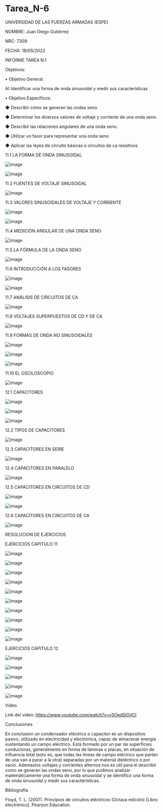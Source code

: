 # Tarea_N-6

UNIVERSIDAD DE LAS FUERZAS ARMADAS (ESPE)

NOMBRE: Juan Diego Gutiérrez

NRC: 7309

FECHA: 18/05/2022

INFORME TAREA N.1

Objetivos:

•	Objetivo General: 

A) Identificar una forma de onda sinusoidal y medir sus características

•	Objetivo Específicos:

◆ Describir cómo se generan las ondas seno.

◆ Determinar los diversos valores de voltaje y corriente de una onda seno.

◆ Describir las relaciones angulares de una onda seno.

◆ Utilizar un fasor para representar una onda seno

◆ Aplicar las leyes de circuito básicas a circuitos de ca resistivos

11.1  LA FORMA DE ONDA SINUSOIDAL

![image](https://user-images.githubusercontent.com/105677161/178857898-767c0501-4653-4525-b689-0f023c317ffc.png)

![image](https://user-images.githubusercontent.com/105677161/178857954-86c47978-e9f2-47fc-b841-011701cfe8a7.png)

11.2  FUENTES DE VOLTAJE SINUSOIDAL

![image](https://user-images.githubusercontent.com/105677161/178857989-f2b73459-eb53-4415-a010-b0a379e03753.png)

11.3  VALORES SINUSOIDALES DE VOLTAJE Y CORRIENTE

![image](https://user-images.githubusercontent.com/105677161/178858030-077568d2-8dd9-4695-9d42-fe8e50f3fceb.png)

![image](https://user-images.githubusercontent.com/105677161/178858052-035902cc-4f9f-4879-8e45-dd6bb4de2c4a.png)

11.4  MEDICIÓN ANGULAR DE UNA ONDA SENO

![image](https://user-images.githubusercontent.com/105677161/178858151-d7cef722-22bd-41c2-bb6b-7cb714b061fd.png)

11.5  LA FÓRMULA DE LA ONDA SENO

![image](https://user-images.githubusercontent.com/105677161/178858195-6860cb17-d1b4-4b45-be67-4c238daa06b5.png)

11.6  INTRODUCCIÓN A LOS FASORES

![image](https://user-images.githubusercontent.com/105677161/178858233-6290eb4f-1e38-48c4-8954-84c861d8fae1.png)

![image](https://user-images.githubusercontent.com/105677161/178858268-ac303bff-a75e-4b77-bb21-f30b56318418.png)

11.7  ANÁLISIS DE CIRCUITOS DE CA

![image](https://user-images.githubusercontent.com/105677161/178858290-29743183-7d23-461f-8f4e-af4b1555b152.png)

11.8  VOLTAJES SUPERPUESTOS DE CD Y DE CA

![image](https://user-images.githubusercontent.com/105677161/178858327-2503ea5a-f8cd-4136-8c9e-0fbe90f42982.png)

11.9  FORMAS DE ONDA NO SINUSOIDALES

![image](https://user-images.githubusercontent.com/105677161/178858368-61bb9e6b-9215-411a-a96b-b3ba3f7550c5.png)

![image](https://user-images.githubusercontent.com/105677161/178858382-bc7b48b0-57e8-417e-9d0c-8c5f951aae87.png)

![image](https://user-images.githubusercontent.com/105677161/178858394-09d9682d-1c34-493e-8838-a93e4a9a137f.png)

11.10 EL OSCILOSCOPIO

![image](https://user-images.githubusercontent.com/105677161/178858424-4f9fe467-f547-497b-90f7-805fecf536f6.png)

12.1 CAPACITORES

![image](https://user-images.githubusercontent.com/105677161/178860873-9790e638-ea2d-4049-a815-af8ff2b47bfe.png)

![image](https://user-images.githubusercontent.com/105677161/178860878-bc5d1247-c1fa-4681-a64d-df3689e700bb.png)

![image](https://user-images.githubusercontent.com/105677161/178860887-29187a35-1427-4879-9337-d7a195fef0e0.png)

12.2 TIPOS DE CAPACITORES

![image](https://user-images.githubusercontent.com/105677161/178860921-54b272b3-3b92-41a4-a384-deca8b0909e5.png)

12.3 CAPACITORES EN SERIE

![image](https://user-images.githubusercontent.com/105677161/178860955-1de62e36-e898-4ef0-80c1-3eccaacd5896.png)

12.4 CAPACITORES EN PARALELO

![image](https://user-images.githubusercontent.com/105677161/178861019-2bc52fe9-d80d-4b8d-83dd-5caee7a20f1c.png)

12.5 CAPACITORES EN CIRCUITOS DE CD

![image](https://user-images.githubusercontent.com/105677161/178861058-472f3e52-10a0-49f4-8897-ebda6a57a86f.png)

![image](https://user-images.githubusercontent.com/105677161/178861064-b64d95f1-456b-43c7-9d70-ebe340ad5c38.png)

12.6 CAPACITORES EN CIRCUITOS DE CA

![image](https://user-images.githubusercontent.com/105677161/178861097-9b917dff-98c8-460d-85f6-e35712ff9824.png)

RESOLUCION DE EJERCICIOS

EJERCICIOS CAPITULO 11

![image](https://user-images.githubusercontent.com/105677161/178861551-d522dc69-2318-483c-a02a-c99b15a0079f.png)

![image](https://user-images.githubusercontent.com/105677161/178861761-d560607a-417e-42eb-8f85-c83d311df147.png)

![image](https://user-images.githubusercontent.com/105677161/178865093-9bdea804-87eb-471d-a4f9-56704a98b013.png)

![image](https://user-images.githubusercontent.com/105677161/178865521-3c528479-f02c-4f37-8820-bd63d3562925.png)

![image](https://user-images.githubusercontent.com/105677161/178865697-2dbf3b90-e49c-4dd0-bf24-1dc708497fc6.png)

![image](https://user-images.githubusercontent.com/105677161/178865837-71aeee1f-1fa9-4568-a308-a0382c5e73c0.png)

![image](https://user-images.githubusercontent.com/105677161/178866560-53451f4f-6518-4fe2-a697-ea12ab2f5920.png)

![image](https://user-images.githubusercontent.com/105677161/178866636-e97ba0fd-b63b-4800-abe6-3f9c833ecc00.png)

![image](https://user-images.githubusercontent.com/105677161/178866743-5807b274-a824-438f-86f0-cca9f561c7a6.png)

![image](https://user-images.githubusercontent.com/105677161/178866826-0f49a696-c11e-475d-bb71-17bf1adc146d.png)

EJERCICIOS CAPITULO 12

![image](https://user-images.githubusercontent.com/105677161/178867139-c14ea0ef-c131-4236-b0ec-527cda249585.png)

![image](https://user-images.githubusercontent.com/105677161/178867418-243707ef-8366-45bc-8d5a-b8b5cc13c009.png)

![image](https://user-images.githubusercontent.com/105677161/178867536-6d7763ad-991f-41df-aaee-06602defd167.png)

![image](https://user-images.githubusercontent.com/105677161/178867665-e383f78e-d634-4a59-a6a8-f97afb332c58.png)

![image](https://user-images.githubusercontent.com/105677161/178867810-345c9123-24b8-40a8-976a-671a934624e5.png)

Video

Link del video: https://www.youtube.com/watch?v=ySOedSlGVCI

Conclusiones

En conclusion un condensador eléctrico o capacitor es un dispositivo pasivo, utilizado en electricidad y electrónica, capaz de almacenar energía sustentando un campo eléctrico. Está formado por un par de superficies conductoras, generalmente en forma de láminas o placas, en situación de influencia total (esto es, que todas las líneas de campo eléctrico que parten de una van a parar a la otra) separadas por un material dieléctrico o por vacío. Ademaslos voltajes y corrientes alternos nos es util para el describir como se generan las ondas seno, por lo que pudimos analizar matemáticamente una forma de onda sinusoidal y se identifico una forma de onda sinusoidal y medir sus características.

Bibliografia

Floyd, T. L. (2007). Principios de circuitos eléctricos (Octava edición) [Libro electrónico]. Pearson Education.






